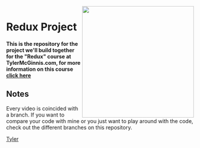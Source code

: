 <img src="https://tylermcginnis.com/tylermcginnis_glasses-300.png" width="300" align="right">

Redux Project
========

#### This is the repository for the project we'll build together for the "Redux" course at TylerMcGinnis.com, for more information on this course [click here](https://tylermcginnis.com/courses/redux/)

## Notes
Every video is coincided with a branch. If you want to compare your code with mine or you just want to play around with the code, check out the different branches on this repository.

[Tyler](https://twitter.com/tylermcginnis33)

